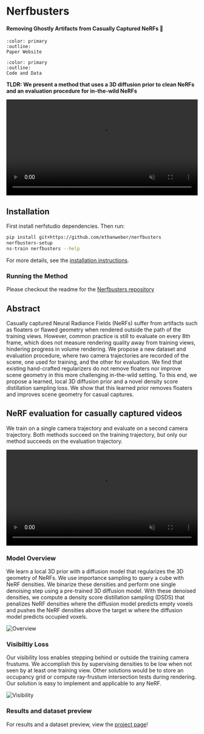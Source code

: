 # Nerfbusters

<h4>Removing Ghostly Artifacts from Casually Captured NeRFs 👻 </h4>

```{button-link} https://ethanweber.me/nerfbusters
:color: primary
:outline:
Paper Website
```

```{button-link} https://github.com/ethanweber/nerfbusters
:color: primary
:outline:
Code and Data
```

**TLDR: We present a method that uses a 3D diffusion prior to clean NeRFs and an evaluation procedure for in-the-wild NeRFs**

<video id="teaser" muted autoplay playsinline loop controls width="100%">
    <source id="mp4" src="https://ethanweber.me/nerfbusters/media/nerf-comparisons/car-sq.mp4" type="video/mp4">
</video>

## Installation

First install nerfstudio dependencies. Then run:

```bash
pip install git+https://github.com/ethanweber/nerfbusters
nerfbusters-setup
ns-train nerfbusters --help
```

For more details, see the [installation instructions](https://github.com/ethanweber/nerfbusters).

### Running the Method

Please checkout the readme for the [Nerfbusters repository](https://github.com/ethanweber/nerfbusters)

## Abstract

Casually captured Neural Radiance Fields (NeRFs) suffer from artifacts such as floaters or flawed geometry when rendered outside the path of the training views. However, common practice is still to evaluate on every 8th frame, which does not measure rendering quality away from training views, hindering progress in volume rendering. We propose a new dataset and evaluation procedure, where two camera trajectories are recorded of the scene, one used for training, and the other for evaluation. We find that existing hand-crafted regularizers do not remove floaters nor improve scene geometry in this more challenging in-the-wild setting. To this end, we propose a learned, local 3D diffusion prior and a novel density score distillation sampling loss. We show that this learned prior removes floaters and improves scene geometry for casual captures.

## NeRF evaluation for casually captured videos

We train on a single camera trajectory and evaluate on a second camera trajectory. Both methods succeed on the training trajectory, but only our method succeeds on the evaluation trajectory.

<video id="teaser" muted autoplay playsinline loop no-controls width="100%">
    <source id="mp4" src="https://ethanweber.me/nerfbusters/media/teaser-animated.m4v" type="video/mp4">
</video>

### Model Overview

We learn a local 3D prior with a diffusion model that regularizes the 3D geometry of NeRFs. We use importance sampling to query a cube with NeRF densities. We binarize these densities and perform one single denoising step using a pre-trained 3D diffusion model. With these denoised densities, we compute a density score distillation sampling (DSDS) that penalizes NeRF densities where the diffusion model predicts empty voxels and pushes the NeRF densities above the target w where the diffusion model predicts occupied voxels.

![Overview](https://ethanweber.me/nerfbusters/media/method.png)


### Visibiltiy Loss

Our visibility loss enables stepping behind or outside the training camera frustums. We accomplish this by supervising densities to be low when not seen by at least one training view. Other solutions would be to store an occupancy grid or compute ray-frustum intersection tests during rendering. Our solution is easy to implement and applicable to any NeRF.

![Visibility](https://ethanweber.me/nerfbusters/media/visibility_loss.png)

### Results and dataset preview

For results and a dataset preview, view the [project page](https://ethanweber.me/nerfbusters)!
